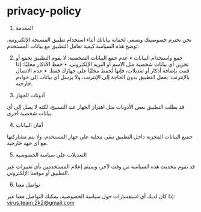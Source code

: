 # privacy-policy
1. المقدمة

نحن نحترم خصوصيتك ونسعى لحماية بياناتك أثناء استخدام تطبيق المسبحة الإلكترونية. توضح هذه السياسة كيفية تعامل التطبيق مع بيانات المستخدم.

2. جمع واستخدام البيانات
	•	عدم جمع البيانات الشخصية: لا يقوم التطبيق بجمع أو تخزين أي بيانات شخصية مثل الاسم أو البريد الإلكتروني.
	•	حفظ الأذكار محليًا: إذا قمت بإضافة أذكار أو تعديلات، فإنها تُحفظ محليًا على جهازك فقط.
	•	عدم الاتصال بالإنترنت: يعمل التطبيق بدون الحاجة إلى الإنترنت، ولا يرسل أي بيانات إلى خوادم خارجية.

3. أذونات الجهاز

قد يطلب التطبيق بعض الأذونات مثل اهتزاز الجهاز عند التسبيح، لكنه لا يصل إلى أي بيانات شخصية أخرى.

4. أمان البيانات

جميع البيانات المخزنة داخل التطبيق تبقى محلية على جهاز المستخدم، ولا يتم مشاركتها مع أي جهة خارجية.

5. التعديلات على سياسة الخصوصية

قد نقوم بتحديث هذه السياسة من وقت لآخر، وسيتم إعلام المستخدمين بأي تغييرات عبر التطبيق أو موقعنا الإلكتروني.

6. تواصل معنا

إذا كان لديك أي استفسارات حول سياسة الخصوصية، يمكنك التواصل معنا عبر:
virus.team.2k2@gmail.com
